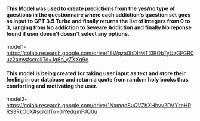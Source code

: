 #### This Model was used to create predictions from the yes/no type of questions in the questionnaire where each addiction's question set goes as input to GPT 3.5 Turbo and finally returns the list of integers from 0 to 3, ranging from No addiction to Seveare Addiction and finally No reponse found if user doesn't doesn't select any options.

model1- https://colab.research.google.com/drive/1EWqza0bDIrMTXlRObTyUzGFGR0uz2aqw#scrollTo=1g6b_yZXXq9o


#### This model is being created for taking user input as text and store their feeling in our database and return a quote from random holy books thus comforting and motivating the user.

model2- https://colab.research.google.com/drive/1NxmqdSuQVZhXHbvv2DVYzeHRRS3RkOqX#scrollTo=0iYedqmFJQ0u
